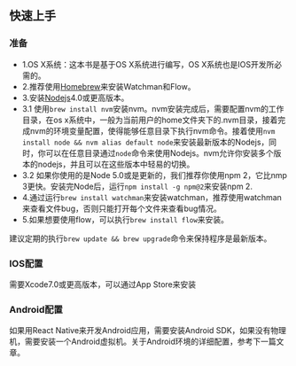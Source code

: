 ## 快速上手 ##

### 准备 ###
* 1.OS X系统：这本书是基于OS X系统进行编写，OS X系统也是IOS开发所必需的。
* 2.推荐使用[Homebrew](1)来安装Watchman和Flow。
* 3.安装[Nodejs]()4.0或更高版本。
* 3.1 使用```brew install nvm```安装nvm。nvm安装完成后，需要配置nvm的工作目录，在os x系统中，一般为当前用户的home文件夹下的.nvm目录，接着完成nvm的环境变量配置，使得能够任意目录下执行nvm命令。接着使用```nvm install node && nvm alias default node```来安装最新版本的Nodejs，同时，你可以在任意目录通过```node```命令来使用Nodejs。nvm允许你安装多个版本的nodejs，并且可以在这些版本中轻易的切换。
* 3.2 如果你使用的是Node 5.0或是更新的，我们推荐你使用npm 2，它比nmp 3更快。安装完Node后，运行```npm install -g npm@2```来安装npm 2.
* 4.通过运行```brew install watchman```来安装watchman，推荐使用watchman来查看文件bug，否则只能打开每个文件来查看bug情况。
* 5.如果想要使用flow，可以执行```brew install flow```来安装。

建议定期的执行```brew update && brew upgrade```命令来保持程序是最新版本。

### IOS配置 ###
需要Xcode7.0或更高版本，可以通过App Store来安装

### Android配置 ###
如果用React Native来开发Android应用，需要安装Android SDK，如果没有物理机，需要安装一个Android虚拟机。关于Android环境的详细配置，参考下一篇文章。

